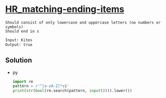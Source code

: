 # [HR_matching-ending-items](https://www.hackerrank.com/challenges/matching-ending-items)

```en
Should consist of only lowercase and uppercase letters (no numbers or symbols)
Should end in s
```

```txt
Input: Kites
Output: true
```

## Solution

* py

  ```py
  import re
  pattern = r'^[a-zA-Z]*s$'
  print(str(bool(re.search(pattern, input()))).lower())
  ```
